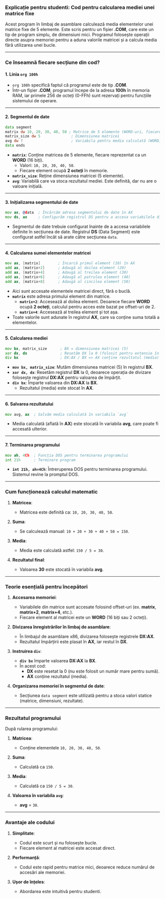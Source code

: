 ### **Explicație pentru studenti: Cod pentru calcularea mediei unei matrice fixe**

Acest program în limbaj de asamblare calculează media elementelor unei matrice fixe de 5 elemente. Este scris pentru un fișier **.COM**, care este un tip de program simplu, de dimensiuni mici. Programul folosește operații directe asupra memoriei pentru a aduna valorile matricei și a calcula media fără utilizarea unei bucle.

---

### **Ce înseamnă fiecare secțiune din cod?**

#### **1. Linia `org 100h`**
- `org 100h` specifică faptul că programul este de tip **.COM**.
- Într-un fișier **.COM**, programul începe de la adresa **100h** în memoria RAM, iar primele 256 de octeți (0-FFh) sunt rezervați pentru funcțiile sistemului de operare.

---

#### **2. Segmentul de date**
```asm
data segment
matrix dw 10, 20, 30, 40, 50 ; Matrice de 5 elemente (WORD-uri, fiecare având 2 octeți)
matrix_size dw 5              ; Dimensiunea matricei
avg dw ?                      ; Variabila pentru media calculată (WORD, inițial nedefinită)
data ends
```
- **`matrix`**: Conține matricea de 5 elemente, fiecare reprezentat ca un **WORD** (16 biți).
  - Valori: `10, 20, 30, 40, 50`.
  - Fiecare element ocupă **2 octeți** în memorie.
- **`matrix_size`**: Reține dimensiunea matricei (5 elemente).
- **`avg`**: Variabilă care va stoca rezultatul mediei. Este definită, dar nu are o valoare inițială.

---

#### **3. Inițializarea segmentului de date**
```asm
mov ax, @data  ; Încărcăm adresa segmentului de date în AX
mov ds, ax     ; Configurăm registrul DS pentru a accesa variabilele din `data segment`
```
- Segmentul de date trebuie configurat înainte de a accesa variabilele definite în secțiunea de date. Registrul **DS** (Data Segment) este configurat astfel încât să arate către secțiunea `data`.

---

#### **4. Calcularea sumei elementelor matricei**
```asm
mov ax, [matrix]        ; Încarcă primul element (10) în AX
add ax, [matrix+2]      ; Adaugă al doilea element (20)
add ax, [matrix+4]      ; Adaugă al treilea element (30)
add ax, [matrix+6]      ; Adaugă al patrulea element (40)
add ax, [matrix+8]      ; Adaugă al cincilea element (50)
```
- Aici sunt accesate elementele matricei direct, fără o buclă.
- **`matrix`** este adresa primului element din matrice.
  - **`matrix+2`**: Accesează al doilea element. Deoarece fiecare **WORD** ocupă **2 octeți**, calculul pentru acces este bazat pe offset-uri de 2.
  - **`matrix+4`**: Accesează al treilea element și tot așa.
- Toate valorile sunt adunate în registrul **AX**, care va conține suma totală a elementelor.

---

#### **5. Calcularea mediei**
```asm
mov bx, matrix_size      ; BX = dimensiunea matricei (5)
xor dx, dx               ; Resetăm DX la 0 (folosit pentru extensie în divizare)
div bx                   ; DX:AX / BX => AX conține rezultatul (media)
```
- **`mov bx, matrix_size`**: Mutăm dimensiunea matricei (5) în registrul **BX**.
- **`xor dx, dx`**: Resetăm registrul **DX** la 0, deoarece operația de divizare folosește registrul **DX:AX** pentru valoarea de împărțit.
- **`div bx`**: Împarte valoarea din **DX:AX** la **BX**.
  - Rezultatul (media) este stocat în **AX**.

---

#### **6. Salvarea rezultatului**
```asm
mov avg, ax  ; Salvăm media calculată în variabila `avg`
```
- Media calculată (aflată în **AX**) este stocată în variabila **avg**, care poate fi accesată ulterior.

---

#### **7. Terminarea programului**
```asm
mov ah, 4Ch  ; Funcția DOS pentru terminarea programului
int 21h      ; Terminare program
```
- **`int 21h, ah=4Ch`**: Întreruperea DOS pentru terminarea programului. Sistemul revine la promptul DOS.

---

### **Cum funcționează calculul matematic**

1. **Matricea**:
   - Matricea este definită ca: `10, 20, 30, 40, 50`.

2. **Suma**:
   - Se calculează manual: `10 + 20 + 30 + 40 + 50 = 150`.

3. **Media**:
   - Media este calculată astfel: `150 / 5 = 30`.

4. **Rezultatul final**:
   - Valoarea **30** este stocată în variabila **avg**.

---

### **Teorie esențială pentru începători**

1. **Accesarea memoriei**:
   - Variabilele din matrice sunt accesate folosind offset-uri (ex. **matrix**, **matrix+2**, **matrix+4**, etc.).
   - Fiecare element al matricei este un **WORD** (16 biți sau 2 octeți).

2. **Divizarea înregistrărilor în limbaj de asamblare**:
   - În limbajul de asamblare x86, divizarea folosește registrele **DX:AX**.
   - Rezultatul împărțirii este plasat în **AX**, iar restul în **DX**.

3. **Instruirea `div`**:
   - **`div bx`** împarte valoarea **DX:AX** la **BX**.
   - În acest cod:
     - **DX** este resetat la 0 (nu este folosit un număr mare pentru sumă).
     - **AX** conține rezultatul (media).

4. **Organizarea memoriei în segmentul de date**:
   - Secțiunea `data segment` este utilizată pentru a stoca valori statice (matrice, dimensiuni, rezultate).

---

### **Rezultatul programului**

După rularea programului:

1. **Matricea**:
   - Conține elementele `10, 20, 30, 40, 50`.

2. **Suma**:
   - Calculată ca `150`.

3. **Media**:
   - Calculată ca `150 / 5 = 30`.

4. **Valoarea în variabila `avg`**:
   - **avg** = `30`.

---

### **Avantaje ale codului**

1. **Simplitate**:
   - Codul este scurt și nu folosește bucle.
   - Fiecare element al matricei este accesat direct.

2. **Performanță**:
   - Codul este rapid pentru matrice mici, deoarece reduce numărul de accesări ale memoriei.

3. **Ușor de înțeles**:
   - Abordarea este intuitivă pentru studenti.
